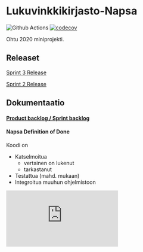 # Lukuvinkkikirjasto-Napsa
![Github Actions](https://github.com/virtualakseli/Lukuvinkkikirjasto-Napsa/workflows/Java%20CI%20with%20Gradle/badge.svg)
[![codecov](https://codecov.io/gh/VirtualAkseli/Lukuvinkkikirjasto-Napsa/branch/main/graph/badge.svg?token=HC2I7PL4KB)](https://codecov.io/gh/VirtualAkseli/Lukuvinkkikirjasto-Napsa)

Ohtu 2020 miniprojekti.

## Releaset

[Sprint 3 Release](https://github.com/VirtualAkseli/Lukuvinkkikirjasto-Napsa/releases/tag/sprint3)

[Sprint 2 Release](https://github.com/VirtualAkseli/Lukuvinkkikirjasto-Napsa/releases/tag/sprint2)

## Dokumentaatio

#### [Product backlog / Sprint backlog](https://helsinkifi-my.sharepoint.com/:x:/g/personal/azkantol_ad_helsinki_fi/EYcevlQ1BnlPq8r22ioRtskBN9DdZjXZdWUpJ78CX6ozRg?rtime=1ZAvnYqP2Eg)


#### Napsa Definition of Done
Koodi on
- Katselmoitua
  - vertainen on lukenut
  - tarkastanut
- Testattua (mahd. mukaan)
- Integroitua muuhun ohjelmistoon

![Asennus- ja käyttöohje](https://github.com/VirtualAkseli/Lukuvinkkikirjasto-Napsa/blob/main/dokumentointi/käyttöohjeet.md)


